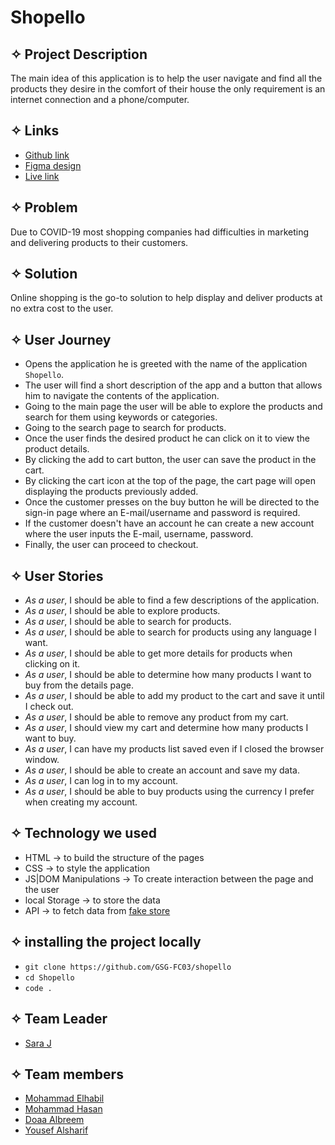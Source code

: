 # **Shopello**
## ✧ Project Description
The main idea of this application is to help the user navigate and find all the products they desire in the comfort of their house the only requirement is an internet connection and a phone/computer.


## ✧ Links
- [Github link](https://github.com/GSG-FC03/shopello)
- [Figma design](https://www.figma.com/file/dh6do5w4fj3NZDZQYmFRDV/ecommerce?node-id=0%3A1)
- [Live link]()
 
## ✧ Problem 
Due to COVID-19 most shopping companies had difficulties in marketing and delivering products to their customers.

## ✧ Solution
Online shopping is the go-to solution to help display and deliver products at no extra cost to the user.


## ✧ User Journey


- Opens the application he is greeted with the name of the application `Shopello`. 
- The user will find a short description of the app and a button that allows him to navigate the contents of the application. 
- Going to the main page the user will be able to explore the products and search for them using keywords or categories. 
- Going to the search page to search for products.
- Once the user finds the desired product he can click on it to view the product details.
- By clicking the add to cart button, the user can save the product in the cart. 
- By clicking the cart icon at the top of the page, the cart page will open displaying the products previously added.
- Once the customer presses on the buy button he will be directed to the sign-in page where an E-mail/username and password is required.
- If the customer doesn't have an account he can create a new account where the user inputs the E-mail, username, password.
- Finally, the user can proceed to checkout.

## ✧ User Stories
- _As a user_, I should be able to find a few descriptions of the application.
- _As a user_, I should be able to explore products.
- _As a user_, I should be able to search for products.
- _As a user_, I should be able to search for products using any language I want.
- _As a user_, I should be able to get more details for products when clicking on it.
- _As a user_, I should be able to determine how many products I want to buy from the details page.
- _As a user_, I should be able to add my product to the cart and save it until I check out.   
- _As a user_, I should be able to remove any product from my cart.
- _As a user_, I should view my cart and determine how many products I want to buy. 
- _As a user_, I can have my products list saved even if I closed the browser window.
- _As a user_, I should be able to create an account and save my data.
- _As a user_, I can log in to my account.
- _As a user_, I should be able to buy products using the currency I prefer when creating my account.


## ✧ Technology we used
   - HTML → to build the structure of the pages     
   - CSS →  to style the application
   - JS|DOM Manipulations → To create interaction between the page and the user
   - local Storage → to store the data
   - API → to fetch data from [fake store](https://fakestoreapi.com/)


## ✧ installing the project locally
   - `git clone https://github.com/GSG-FC03/shopello`
   - `cd Shopello`
   - `code .`
   


## ✧ Team Leader
- [Sara J](https://github.com/sara219)
## ✧ Team members
- [Mohammad Elhabil](https://github.com/MohammadAlHabil)
- [Mohammad Hasan](https://github.com/MohammedHasan-99)
- [Doaa Albreem](https://github.com/Doaa-Abdulsalam)
- [Yousef Alsharif](https://github.com/Yousef-Ahmad1997128)
